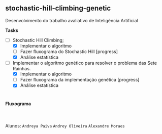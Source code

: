 ## stochastic-hill-climbing-genetic

Desenvolvimento do trabalho avaliativo de Inteligência Artificial

**Tasks**
- [ ] Stochastic Hill Climbing;
  - [x] Implementar o algoritmo 
  - [ ] Fazer fluxograma do Stochastic Hill [progress]
  - [x] Análise estatística
- [ ] Implementar o algoritmo genético para resolver o problema das Sete Rainhas.
  - [x] Implementar o algoritmo 
  - [ ] Fazer fluxograma da implementação genética [progress]
  - [x] Análise estatística

#
**Fluxograma**
```mermaid
```
#
Alunos: 
`Andreya Paiva`
`Andrey Oliveira`
`Alexandre Moraes`
